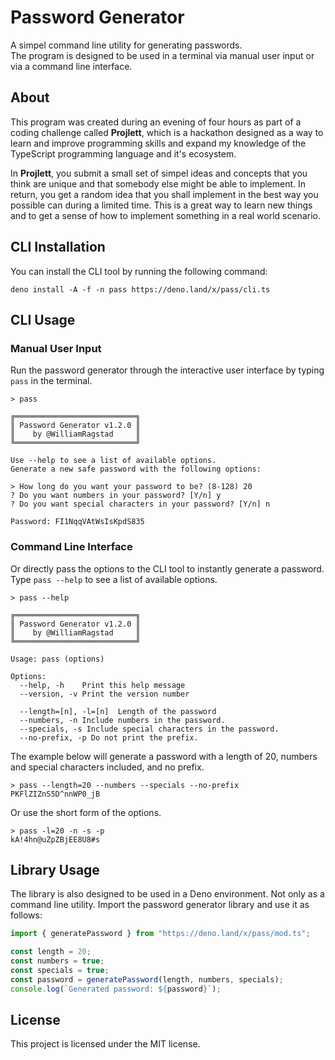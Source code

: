 # Password Generator
A simpel command line utility for generating passwords.<br>
The program is designed to be used in a terminal via manual user input or via a command line interface.

## About
This program was created during an evening of four hours as part of a coding challenge called **Projlett**, which is a hackathon designed as a way to learn and improve programming skills and expand my knowledge of the TypeScript programming language and it's ecosystem.

In **Projlett**, you submit a small set of simpel ideas and concepts that you think are unique and that somebody else might be able to implement.
In return, you get a random idea that you shall implement in the best way you possible can during a limited time.
This is a great way to learn new things and to get a sense of how to implement something in a real world scenario.

## CLI Installation

You can install the CLI tool by running the following command:

```shell
deno install -A -f -n pass https://deno.land/x/pass/cli.ts
```

## CLI Usage

### Manual User Input

Run the password generator through the interactive user interface by typing `pass` in the terminal.

```shell
> pass

╔═══════════════════════════╗
║ Password Generator v1.2.0 ║
║    by @WilliamRagstad     ║
╚═══════════════════════════╝

Use --help to see a list of available options.
Generate a new safe password with the following options:

> How long do you want your password to be? (8-128) 20
? Do you want numbers in your password? [Y/n] y
? Do you want special characters in your password? [Y/n] n

Password: FI1NqqVAtWsIsKpdS835

```

### Command Line Interface

Or directly pass the options to the CLI tool to instantly generate a password. Type `pass --help` to see a list of available options.

```shell
> pass --help

╔═══════════════════════════╗
║ Password Generator v1.2.0 ║
║    by @WilliamRagstad     ║
╚═══════════════════════════╝

Usage: pass (options)

Options:
  --help, -h    Print this help message
  --version, -v Print the version number

  --length=[n], -l=[n]  Length of the password
  --numbers, -n Include numbers in the password.
  --specials, -s Include special characters in the password.
  --no-prefix, -p Do not print the prefix.

```

The example below will generate a password with a length of 20, numbers and special characters included, and no prefix.

```shell
> pass --length=20 --numbers --specials --no-prefix
PKFlZIZnS5D^nnWP0_jB
```

Or use the short form of the options.

```shell
> pass -l=20 -n -s -p
kA!4hn@uZpZBjEE8U8#s
```

## Library Usage

The library is also designed to be used in a Deno environment. Not only as a command line utility.
Import the password generator library and use it as follows:

```typescript
import { generatePassword } from "https://deno.land/x/pass/mod.ts";

const length = 20;
const numbers = true;
const specials = true;
const password = generatePassword(length, numbers, specials);
console.log(`Generated password: ${password}`);
```

## License
This project is licensed under the MIT license.